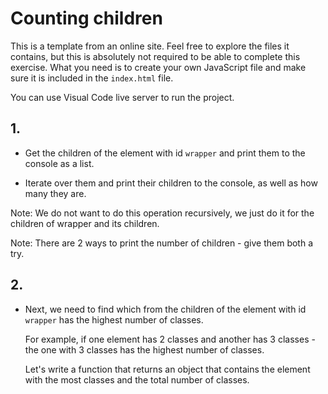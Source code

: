 # Counting children

This is a template from an online site.
Feel free to explore the files it contains, but this is absolutely not required to be able to complete this exercise.
What you need is to create your own JavaScript file and make sure it is included in the `index.html` file.

You can use Visual Code live server to run the project.

## 1.
* Get the children of the element with id `wrapper` and print them to the console as a list.

* Iterate over them and print their children to the console, as well as how many they are.

Note: We do not want to do this operation recursively, we just do it for the children of wrapper and its children.

Note: There are 2 ways to print the number of children - give them both a try.

## 2.

* Next, we need to find which from the children of the element with id `wrapper` has the highest number of classes.

    For example, if one element has 2 classes and another has 3 classes - the one with 3 classes has the highest number of classes.

    Let's write a function that returns an object that contains the element with the most classes and the total number of classes.
